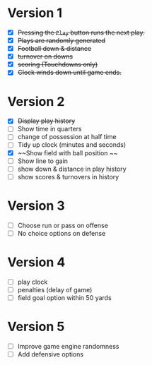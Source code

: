 # Version 1
- [x] ~~Pressing the `Play` button runs the next play.~~
- [x] ~~Plays are randomly generated~~
- [x] ~~Football down & distance~~
- [x] ~~turnover on downs~~
- [x] ~~scoring (Touchdowns only)~~
- [x] ~~Clock winds down until game ends.~~

# Version 2
- [x] ~~Display play history~~
- [ ] Show time in quarters
- [ ] change of possession at half time
- [ ] Tidy up clock (minutes and seconds)
- [x] ~~Show field with ball position ~~
- [ ] Show line to gain
- [ ] show down & distance in play history
- [ ] show scores  & turnovers in history

# Version 3
- [ ] Choose run or pass on offense
- [ ] No choice options on defense

# Version 4
- [ ] play clock
- [ ] penalties (delay of game)
- [ ] field goal option within 50 yards

# Version 5
- [ ] Improve game engine randomness
- [ ] Add defensive options
